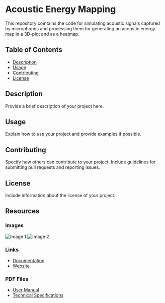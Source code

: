 # Acoustic Energy Mapping

This repository cointains the code for simulating acoustic signals captured by microphones and processing them for generating an acoustic energy map in a 3D-plot and as a heatmap. 

## Table of Contents
- [Description](#description)
- [Usage](#usage)
- [Contributing](#contributing)
- [License](#license)

## Description

Provide a brief description of your project here.

## Usage

Explain how to use your project and provide examples if possible.

## Contributing

Specify how others can contribute to your project. Include guidelines for submitting pull requests and reporting issues.

## License

Include information about the license of your project.

## Resources

### Images

![Image 1](images/image1.png)
![Image 2](images/image2.png)

### Links

- [Documentation](https://example.com/documentation)
- [Website](https://example.com)

### PDF Files

- [User Manual](pdfs/user_manual.pdf)
- [Technical Specifications](pdfs/technical_specifications.pdf)

